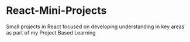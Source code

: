 # React-Mini-Projects
Small projects in React focused on developing understanding in key areas as part of my Project Based Learning
